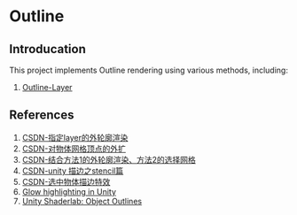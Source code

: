 # Outline

## Introducation
This project implements Outline rendering using various methods, including:

1. [Outline-Layer](Outline/OutlineLayer.md)

## References
1. [CSDN-指定layer的外轮廓渲染](https://blog.csdn.net/l773575310/article/details/78701756)
2. [CSDN-对物体网格顶点的外扩](https://blog.csdn.net/l773575310/article/details/78714406)
3. [CSDN-结合方法1的外轮廓渲染、方法2的选择网格](https://blog.csdn.net/l773575310/article/details/78729906)
4. [CSDN-unity 描边之stencil篇](https://blog.csdn.net/akak2010110/article/details/86149390?utm_medium=distribute.pc_relevant.none-task-blog-2~default~baidujs_baidulandingword~default-9-86149390-blog-78729906.235^v35^pc_relevant_increate_t0_download_v2_base&spm=1001.2101.3001.4242.6&utm_relevant_index=12)
5. [CSDN-选中物体描边特效](https://zhyan8.blog.csdn.net/article/details/127937019?spm=1001.2101.3001.6650.10&utm_medium=distribute.pc_relevant.none-task-blog-2%7Edefault%7EBlogCommendFromBaidu%7ERate-10-127937019-blog-86149390.235%5Ev35%5Epc_relevant_increate_t0_download_v2_base&depth_1-utm_source=distribute.pc_relevant.none-task-blog-2%7Edefault%7EBlogCommendFromBaidu%7ERate-10-127937019-blog-86149390.235%5Ev35%5Epc_relevant_increate_t0_download_v2_base&utm_relevant_index=15&ydreferer=aHR0cHM6Ly9ibG9nLmNzZG4ubmV0L2FrYWsyMDEwMTEwL2FydGljbGUvZGV0YWlscy84NjE0OTM5MD91dG1fbWVkaXVtPWRpc3RyaWJ1dGUucGNfcmVsZXZhbnQubm9uZS10YXNrLWJsb2ctMn5kZWZhdWx0fmJhaWR1anNfYmFpZHVsYW5kaW5nd29yZH5kZWZhdWx0LTktODYxNDkzOTAtYmxvZy03ODcyOTkwNi4yMzVedjM1XnBjX3JlbGV2YW50X2luY3JlYXRlX3QwX2Rvd25sb2FkX3YyX2Jhc2Umc3BtPTEwMDEuMjEwMS4zMDAxLjQyNDIuNiZ1dG1fcmVsZXZhbnRfaW5kZXg9MTI%3D&ydreferer=aHR0cHM6Ly9ibG9nLmNzZG4ubmV0L2FrYWsyMDEwMTEwL2FydGljbGUvZGV0YWlscy84NjE0OTM5MD91dG1fbWVkaXVtPWRpc3RyaWJ1dGUucGNfcmVsZXZhbnQubm9uZS10YXNrLWJsb2ctMn5kZWZhdWx0fmJhaWR1anNfYmFpZHVsYW5kaW5nd29yZH5kZWZhdWx0LTktODYxNDkzOTAtYmxvZy03ODcyOTkwNi4yMzVedjM1XnBjX3JlbGV2YW50X2luY3JlYXRlX3QwX2Rvd25sb2FkX3YyX2Jhc2Umc3BtPTEwMDEuMjEwMS4zMDAxLjQyNDIuNiZ1dG1fcmVsZXZhbnRfaW5kZXg9MTI%3D)
6. [Glow highlighting in Unity](http://xroft666.blogspot.com/2015/07/glow-highlighting-in-unity.html)
7. [Unity Shaderlab: Object Outlines](https://willweissman.wordpress.com/tutorials/shaders/unity-shaderlab-object-outlines/)